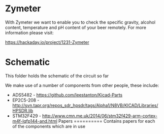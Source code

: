 Zymeter 
=========

With Zymeter we want to enable you to check the specific gravity, alcohol content, temperature and pH content of your beer remotely.  For more information please visit:

https://hackaday.io/project/1231-Zymeter

Schematic 
=========
This folder holds the schematic of the circuit so far

We make use of a number of components from other people, these include:
* ADS5482 - https://github.com/leestanton/Kicad-Parts
* EP2C5-208 - http://svn.tapr.org/repos_sdr_hpsdr/tags/Alpha1/N8VB/KICAD/Libraries/HPSDR.lib
* STM32F429 - http://www.cmn.me.uk/2014/06/stm32f429-arm-cortex-m4f-lqfp144-and.html
Papers
==========
Contains papers for each of the components which are in use
